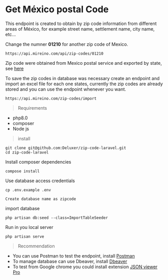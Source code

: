 # Get México postal Code

This endpoint is created to obtain by zip code information from different areas of México, for example street name, settlement name, city name, etc...

Change the numner **01210** for another zip code of Mexico.
```
https://api.mireino.com/api/zip-codes/01210
```


Zip code were obtained from Mexico postal service and exported by state, see [here](https://www.correosdemexico.gob.mx/SSLServicios/ConsultaCP/CodigoPostal_Exportar.aspx)

To save the zip codes in database was necessary create an endpoint and import an excel file for each one states, currently the zip codes are already stored and you can use the endpoint whenever you want.
```
https://api.mireino.com/zip-codes/import
```

> Requirements

- php8.0
- composer
- Node js

> install

```
git clone git@github.com:Deluxer/zip-code-laravel.git
cd zip-code-laravel
```

Install composer dependencies
```
compose install
```

Use database access credentials

```
cp .env.example .env
```

```
Create database name as zipcode
```

import database 
```
php artisan db:seed --class=ImportTableSeeder
```

Run in you local server
```
php artisan serve
```

> Recommendation
- You can use Postman to test the endpoint, install [Postman](https://www.postman.com/)
- To manage database can use Dbeaver, install [Dbeaver](https://dbeaver.io/)
- To test from Google chrome you could install extension [JSON viewer Pro](https://chrome.google.com/webstore/detail/json-viewer-pro/eifflpmocdbdmepbjaopkkhbfmdgijcc)
